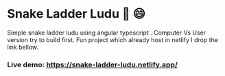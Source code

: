 # Snake Ladder Ludu :snake: :smile:

Simple snake ladder ludu using angular typescript . Computer Vs User version try to build first. Fun project which already host in netlify I drop the link bellow.

### Live demo: https://snake-ladder-ludu.netlify.app/

